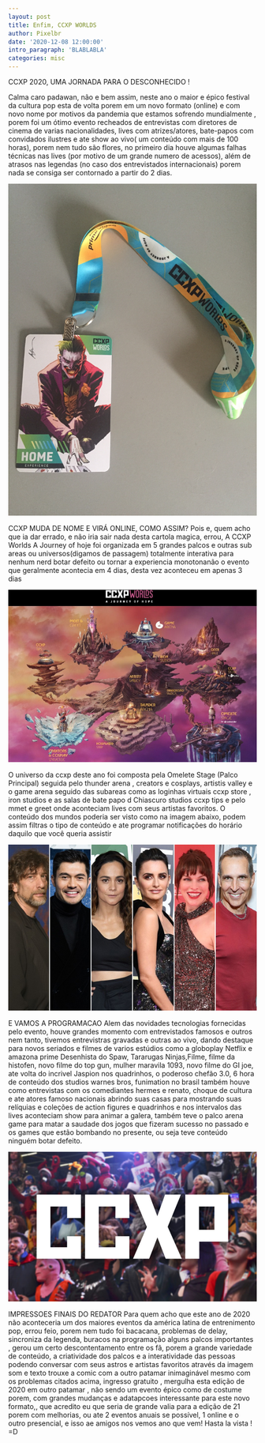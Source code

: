 ```yaml
---
layout: post
title: Enfim, CCXP WORLDS
author: Pixelbr
date: '2020-12-08 12:00:00'
intro_paragraph: 'BLABLABLA'
categories: misc
---
```



CCXP 2020, UMA JORNADA PARA O DESCONHECIDO !

Calma caro padawan, não e bem assim, neste ano o maior e épico festival da cultura pop esta de volta porem em um novo formato (online) e com novo nome por motivos da pandemia que estamos sofrendo mundialmente , porem foi um ótimo evento recheados de entrevistas com diretores de cinema de varias nacionalidades, lives com atrizes/atores, bate-papos com convidados ilustres e ate show ao vivo( um conteúdo com mais de 100 horas), porem nem tudo são flores, no primeiro dia houve algumas falhas técnicas nas lives (por motivo de um grande numero de acessos), além de atrasos nas legendas (no caso dos entrevistados internacionais) porem nada se consiga ser contornado a partir do 2 dias.

![Netlify CMS Screenshot](/assets/img/uploads/credencial_home_ccxp_world.JPG)


CCXP  MUDA DE NOME E  VIRÁ ONLINE, COMO ASSIM?
Pois e, quem acho que ia dar errado, e não iria sair nada desta cartola magica, errou, A CCXP Worlds A Journey of hoje foi organizada em 5 grandes palcos e outras sub areas ou universos(digamos de passagem) totalmente interativa para nenhum nerd botar defeito ou tornar a experiencia monotonanão o evento que geralmente acontecia em 4 dias, desta vez aconteceu em apenas 3 dias


![Netlify CMS Screenshot](/assets/img/uploads/universos_ccxp_world.jpg)


O universo da ccxp deste ano foi composta pela Omelete Stage (Palco Principal) seguida pelo thunder arena , creators e cosplays, artistis valley e o game arena seguido das subareas como as  loginhas virtuais  ccxp store , iron studios  e as salas de bate papo d Chiascuro studios ccxp tips e pelo mmet e greet onde aconteciam lives com seus artistas favoritos.
O conteúdo dos mundos poderia ser visto como na imagem abaixo, podem assim filtras o tipo de conteúdo e ate programar notificações do horário daquilo que você queria assistir

![Netlify CMS Screenshot](/assets/img/uploads/convidados_ccxp_world.jpg)


E VAMOS A PROGRAMACAO
Alem das novidades tecnologias fornecidas pelo evento, houve grandes momento com entrevistados famosos e outros nem tanto, tivemos entrevistras gravadas e outras ao vivo, dando destaque para novos seriados e filmes de varios estúdios como a globoplay Netflix e amazona prime
Desenhista do Spaw, Tararugas Ninjas,Filme, filme da histofen, novo filme do top gun, mulher maravila 1093, novo filme do GI joe, ate volta do incrivel Jaspion nos quadrinhos, o  poderoso chefão 3.0, 6 hora de conteúdo dos studios warnes bros,  funimation no brasil também houve como entrevistas com os comediantes hermes e renato, choque de cultura e ate atores famoso nacionais abrindo suas casas para mostrando suas relíquias e coleções de action figures e quadrinhos  e nos intervalos das lives aconteciam show para animar a galera, também teve o palco arena game para matar a saudade dos jogos que fizeram sucesso no passado e os games que estão bombando no presente, ou seja teve conteúdo ninguém botar defeito.


![Netlify CMS Screenshot](/assets/img/uploads/logo_ccxp.jpg)


IMPRESSOES FINAIS DO REDATOR
Para quem acho que este ano de 2020 não aconteceria um dos maiores eventos da américa latina de entrenimento pop, errou feio, porem nem tudo foi bacacana, problemas de delay, sincroniza da legenda, buracos na programação alguns palcos importantes , gerou um certo descontentamento entre os fã,  porem a grande variedade de conteúdo, a criatividade dos palcos e a interatividade das pessoas podendo conversar com seus astros e artistas favoritos através da imagem som e texto trouxe a comic com a outro patamar inimaginável mesmo com os problemas citados acima, ingresso gratuito , mergulha esta edição de 2020 em outro patamar , não sendo um evento épico como de costume porem, com grandes mudanças e adatapcoes interessante para este novo formato,, que acredito eu que seria de grande valia para a edição de 21 porem com melhorias, ou ate 2 eventos anuais se possível, 1 online e o outro presencial, e isso ae amigos nos vemos ano que vem! Hasta la vista ! =D
